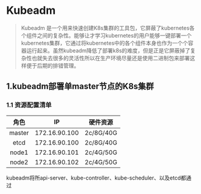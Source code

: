 # Kubeadm
>Kubeadm 是一个用来快速创建K8s集群的工具包，它屏蔽了kubernetes各个组件之间的复杂性。能够让才学习kubernetes的用户能够一键部署一个kubernetes集群，它通过将kubernetes中的各个组件本身也作为一个个容器运行起来。虽然kubeadm降低了部署k8s的难度，但是正是它屏蔽掉了复杂性也就失去很多的灵活性所以在生产环境尽量还是使用二进制包来部署这样便于后期的排错管理。
## 1.kubeadm部署单master节点的K8s集群
###  1.1 资源配置清单
|角色|IP|硬件资源|
|:---:|:---:|:---:|
|master|172.16.90.100|2c/8G/40G|
|etcd|172.16.90.100|2c/8G/40G|
|node1|172.16.90.101|2c/4G/50G|
|node2|172.16.90.102|2c/4G/50G|
kubeadm将所api-server、kube-controller、kube-scheduler、以及etcd都通过

<!--stackedit_data:
eyJoaXN0b3J5IjpbMTI4OTkwOTM3NywxMDE2MzIyOTM5LC0yOT
c3NzU1ODEsLTEwNzA1Nzc5NjIsMTM1MDk5OTg0N119
-->
